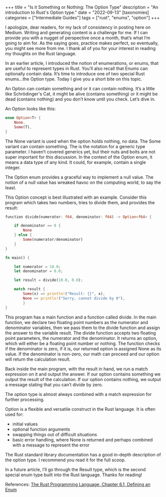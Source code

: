 +++
title = "Is it Something or Nothing: The Option Type"
description = "An introduction to Rust's Option type."
date = "2022-09-13"
[taxonomies]
categories = ["Intermediate Guides"]
tags = ["rust", "enums", "option"]
+++

I apologize, dear readers, for my lack of consistency in posting here on Medium. Writing and generating content is a challenge for me. If I can provide you with a nugget of perspective once a month, that’s what I’m going to aim for. As the saying goes, practice makes perfect, so eventually, you might see more from me. I thank all of you for your interest in reading my thoughts on the Rust language.

In an earlier article, I introduced the notion of enumerations, or enums, that are useful to represent types in Rust. You’ll also recall that Enums can optionally contain data. It’s time to introduce one of two special Rust enums…the Option type. Today I give you a short bite on this topic.

An Option can contain something and or it can contain nothing. It’s a little like Schrödinger's Cat, it might be alive (contains something) or it might be dead (contains nothing) and you don’t know until you check. Let’s dive in.

An Option looks like this:

```rust
enum Option<T> {
	None,
	Some(T),
}
```

The None variant is used when the option holds nothing, no data. The Some variant can contain something. The <T> is the notation for a generic type parameter. I haven’t covered generics yet, but their nuts and bolts are not super important for this discussion. In the context of the Option enum, it means a data type of any kind. It could, for example, contain a single integer.

The Option enum provides a graceful way to implement a null value. The notion of a null value has wreaked havoc on the computing world, to say the least.

This Option concept is best illustrated with an example. Consider this program which takes two numbers, tries to divide them, and provides the result:

```rust
function divide(numerator: f64, denominator: f64) -> Option<f64> {

	if denominator == 0 {
		None
	} else {
		Some(numerator/denominator)
	}
}

fn main() {

	let numerator = 10.0;
	let denominator = 0.0;

	let result = divide(10.0, 0.0);

	match result {
		Some(x) => println!("Result: {}", x),
		None => println!("Sorry, cannot divide by 0"),
        }
}
```

This program has a main function and a function called divide. In the main function, we declare two floating point numbers as the numerator and denominator variables, then we pass them to the divide function and assign the answer to the variable result. The divide function accepts two floating point parameters, the numerator and the denominator. It returns an option, which will either be a floating point number or nothing. The function checks if the denominator is zero, if it is, our returned option is assigned None as its value. If the denominator is non-zero, our math can proceed and our option will return the calculation result.

Back inside the main program, with the result in hand, we run a match expression on it and output the answer. If our option contains something we output the result of the calculation. If our option contains nothing, we output a message stating that you can’t divide by zero.

The option type is almost always combined with a match expression for further processing.

Option is a flexible and versatile construct in the Rust language. It is often used for:

- initial values
- optional function arguments
- swapping things out of difficult situations
- basic error handling, where None is returned and perhaps combined with a message to represent the error

The Rust standard library documentation has a good in-depth description of the option type. I recommend you read it for the full scoop.

In a future article, I’ll go through the Result type, which is the second special enum type built into the Rust language. Thanks for reading!

References:
[The Rust Programming Language, Chapter 6.1, Defining an Enum](https://doc.rust-lang.org/book/ch06-01-defining-an-enum.html)
